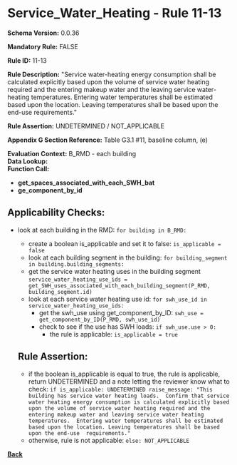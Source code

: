 # Service_Water_Heating - Rule 11-13  
**Schema Version:** 0.0.36  

**Mandatory Rule:** FALSE  

**Rule ID:** 11-13  

**Rule Description:** "Service water-heating energy consumption shall be calculated explicitly based upon the volume of service water heating required and the entering makeup water and the leaving service water-heating temperatures. Entering water temperatures shall be estimated based upon the location. Leaving temperatures shall be based upon the end-use  requirements."  

**Rule Assertion:** UNDETERMINED / NOT_APPLICABLE  

**Appendix G Section Reference:** Table G3.1 #11, baseline column, (e)  

**Evaluation Context:** B_RMD - each building  
**Data Lookup:**   
**Function Call:**  
- **get_spaces_associated_with_each_SWH_bat**  
- **ge_component_by_id**  

## Applicability Checks:  
- look at each building in the RMD: `for building in B_RMD:`
    - create a boolean is_applicable and set it to false: `is_applicable = false`
    - look at each building segment in the building: `for building_segment in building.building_segments:`
    - get the service water heating uses in the building segment `service_water_heating_use_ids = get_SWH_uses_associated_with_each_building_segment(P_RMD, building_segment.id)`
    - look at each service water heating use id: `for swh_use_id in service_water_heating_use_ids:`
        - get the swh_use using get_component_by_ID: `swh_use = get_component_by_ID(P_RMD, swh_use_id)`
        - check to see if the use has SWH loads: `if swh_use.use > 0:`
            - the rule is applicable: `is_applicable = true`
      
    
    ## Rule Assertion:
    - if the boolean is_applicable is equal to true, the rule is applicable, return UNDETERMINED and a note letting the reviewer know what to check: `if is_applicable: UNDETERMINED raise_message: "This building has service water heating loads.  Confirm that service water heating energy consumption is calculated explicitly based upon the volume of service water heating required and the entering makeup water and leaving service water heating temperatures.  Entering water temperatures shall be estimated based upon the location. Leaving temperatures shall be based upon the end-use  requirements."`
    - otherwise, rule is not applicable: `else: NOT_APPLICABLE`

**[Back](../_toc.md)**
